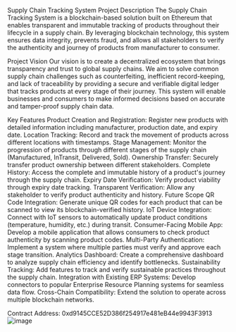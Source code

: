 Supply Chain Tracking System
Project Description
The Supply Chain Tracking System is a blockchain-based solution built on Ethereum that enables transparent and immutable tracking of products throughout their lifecycle in a supply chain. By leveraging blockchain technology, this system ensures data integrity, prevents fraud, and allows all stakeholders to verify the authenticity and journey of products from manufacturer to consumer.

Project Vision
Our vision is to create a decentralized ecosystem that brings transparency and trust to global supply chains. We aim to solve common supply chain challenges such as counterfeiting, inefficient record-keeping, and lack of traceability by providing a secure and verifiable digital ledger that tracks products at every stage of their journey. This system will enable businesses and consumers to make informed decisions based on accurate and tamper-proof supply chain data.

Key Features
Product Creation and Registration: Register new products with detailed information including manufacturer, production date, and expiry date.
Location Tracking: Record and track the movement of products across different locations with timestamps.
Stage Management: Monitor the progression of products through different stages of the supply chain (Manufactured, InTransit, Delivered, Sold).
Ownership Transfer: Securely transfer product ownership between different stakeholders.
Complete History: Access the complete and immutable history of a product's journey through the supply chain.
Expiry Date Verification: Verify product viability through expiry date tracking.
Transparent Verification: Allow any stakeholder to verify product authenticity and history.
Future Scope
QR Code Integration: Generate unique QR codes for each product that can be scanned to view its blockchain-verified history.
IoT Device Integration: Connect with IoT sensors to automatically update product conditions (temperature, humidity, etc.) during transit.
Consumer-Facing Mobile App: Develop a mobile application that allows consumers to check product authenticity by scanning product codes.
Multi-Party Authentication: Implement a system where multiple parties must verify and approve each stage transition.
Analytics Dashboard: Create a comprehensive dashboard to analyze supply chain efficiency and identify bottlenecks.
Sustainability Tracking: Add features to track and verify sustainable practices throughout the supply chain.
Integration with Existing ERP Systems: Develop connectors to popular Enterprise Resource Planning systems for seamless data flow.
Cross-Chain Compatibility: Extend the solution to operate across multiple blockchain networks.

Contract Address: 0xd9145CCE52D386f254917e481eB44e9943F3913
![image](https://github.com/user-attachments/assets/1d863b3a-b643-473c-881f-62441ec0eed8)
